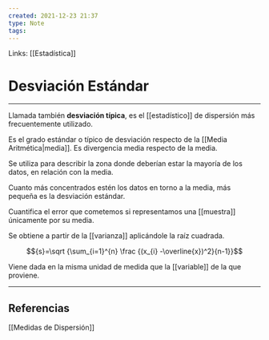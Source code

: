 ```yaml
---
created: 2021-12-23 21:37
type: Note
tags:
---
```


Links: [[Estadística]]

# Desviación Estándar
---

Llamada también **desviación típica**, es el [[estadístico]] de dispersión más frecuentemente utilizado.

Es el grado estándar o típico de desviación respecto de la [[Media Aritmética|media]]. Es divergencia media respecto de la media.

Se utiliza para describir la zona donde deberían estar la mayoría de los datos, en relación con la media.

Cuanto más concentrados estén los datos en torno a la media, más pequeña es la desviación estándar.

Cuantifica el error que cometemos si representamos una [[muestra]] únicamente por su media.

Se obtiene a partir de la [[varianza]] aplicándole la raíz cuadrada.

$${s}=\sqrt {\sum_{i=1}^{n} \frac {(x_{i} -\overline{x})^2}{n-1}}$$

Viene dada en la misma unidad de medida que la [[variable]] de la que proviene.

---

## Referencias
[[Medidas de Dispersión]]